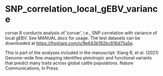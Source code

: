# SNP_correlation_local_gEBV_variance
corvar.R conducts analysis of ‘corvar’, i.e., SNP correlation with variance of local gEBV. See MANUAL.docx for usage. The test datasets can be downloaded at https://figshare.com/s/9e643b192bc816d75a5e.

This is part of the analyses included in the manuscript: Xiang R, et al. (2021) Genome-wide fine-mapping identifies pleiotropic and functional variants that predict many traits across global cattle populations. Nature Communications, In Press.

